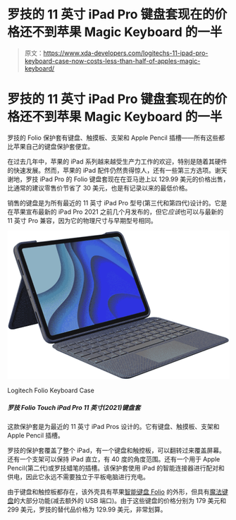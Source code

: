 # 罗技的 11 英寸 iPad Pro 键盘套现在的价格还不到苹果 Magic Keyboard 的一半

> 原文：<https://www.xda-developers.com/logitechs-11-ipad-pro-keyboard-case-now-costs-less-than-half-of-apples-magic-keyboard/>

# 罗技的 11 英寸 iPad Pro 键盘套现在的价格还不到苹果 Magic Keyboard 的一半

罗技的 Folio 保护套有键盘、触摸板、支架和 Apple Pencil 插槽——所有这些都比苹果自己的键盘保护套便宜。

在过去几年中，苹果的 iPad 系列越来越受生产力工作的欢迎，特别是随着其硬件的快速发展。然而，苹果的 iPad 配件仍然贵得惊人，还有一些第三方选项。谢天谢地，罗技 iPad Pro 的 Folio 键盘套现在在亚马逊上以 129.99 美元的价格出售，比通常的建议零售价节省了 30 美元，也是有记录以来的最低价格。

销售的键盘是为所有最近的 11 英寸 iPad Pro 型号(第三代和第四代)设计的。它是在苹果宣布最新的 iPad Pro 2021 之前几个月发布的，但它*应该*也可以与最新的 11 英寸 Pro 兼容，因为它的物理尺寸与早期型号相同。

 <picture>![This case is designed for recent 11-inch iPad Pros. It has a keyboard, touchpad, kickstand, and slot for an Apple Pencil.](img/3b476484850b5f58b08bbe35c8d188e0.png)</picture> 

Logitech Folio Keyboard Case

##### 罗技 Folio Touch iPad Pro 11 英寸(2021)键盘套

这款保护套是为最近的 11 英寸 iPad Pros 设计的。它有键盘、触摸板、支架和 Apple Pencil 插槽。

罗技的保护套覆盖了整个 iPad，有一个键盘和触控板，可以翻转过来覆盖屏幕。还有一个支架可以保持 iPad 直立，有 40 度的角度范围。还有一个用于 Apple Pencil(第二代)或罗技蜡笔的插槽。该保护套使用 iPad 的智能连接器进行配对和供电，因此它永远不需要独立于平板电脑进行充电。

由于键盘和触控板都存在，该外壳具有苹果[智能键盘 Folio](https://www.apple.com/shop/product/MXNK2LL/A/smart-keyboard-folio-for-ipad-pro-11-inch-3rd-generation-and-ipad-air-4th-generation-us-english) 的外形，但具有[魔法键盘](https://www.apple.com/shop/product/MXQT2LL/A/magic-keyboard-for-ipad-pro-11-inch-3rd-generation-and-ipad-air-4th-generation-us-english-black)的大部分功能(减去额外的 USB 端口)。由于这些键盘的价格分别为 179 美元和 299 美元，罗技的替代品价格为 129.99 美元，非常划算。